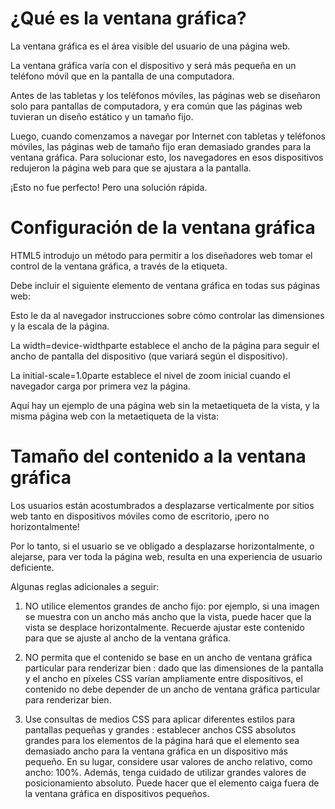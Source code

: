 # ¿Qué es la ventana gráfica?
La ventana gráfica es el área visible del usuario de una página web.

La ventana gráfica varía con el dispositivo y será más pequeña en un teléfono móvil que en la pantalla de una computadora.

Antes de las tabletas y los teléfonos móviles, las páginas web se diseñaron solo para pantallas de computadora, y era común que las páginas web tuvieran un diseño estático y un tamaño fijo.

Luego, cuando comenzamos a navegar por Internet con tabletas y teléfonos móviles, las páginas web de tamaño fijo eran demasiado grandes para la ventana gráfica. Para solucionar esto, los navegadores en esos dispositivos redujeron la página web para que se ajustara a la pantalla.

¡Esto no fue perfecto! Pero una solución rápida.

# Configuración de la ventana gráfica
HTML5 introdujo un método para permitir a los diseñadores web tomar el control de la ventana gráfica, a través de la <meta>etiqueta.

Debe incluir el siguiente <meta>elemento de ventana gráfica en todas sus páginas web:

<meta name="viewport" content="width=device-width, initial-scale=1.0">
Esto le da al navegador instrucciones sobre cómo controlar las dimensiones y la escala de la página.

La width=device-widthparte establece el ancho de la página para seguir el ancho de pantalla del dispositivo (que variará según el dispositivo).

La initial-scale=1.0parte establece el nivel de zoom inicial cuando el navegador carga por primera vez la página.

Aquí hay un ejemplo de una página web sin la metaetiqueta de la vista, y la misma página web con la metaetiqueta de la vista:

# Tamaño del contenido a la ventana gráfica
Los usuarios están acostumbrados a desplazarse verticalmente por sitios web tanto en dispositivos móviles como de escritorio, ¡pero no horizontalmente!

Por lo tanto, si el usuario se ve obligado a desplazarse horizontalmente, o alejarse, para ver toda la página web, resulta en una experiencia de usuario deficiente.

Algunas reglas adicionales a seguir:

1. NO utilice elementos grandes de ancho fijo: por ejemplo, si una imagen se muestra con un ancho más ancho que la vista, puede hacer que la vista se desplace horizontalmente. Recuerde ajustar este contenido para que se ajuste al ancho de la ventana gráfica.

2. NO permita que el contenido se base en un ancho de ventana gráfica particular para renderizar bien : dado que las dimensiones de la pantalla y el ancho en píxeles CSS varían ampliamente entre dispositivos, el contenido no debe depender de un ancho de ventana gráfica particular para renderizar bien.

3. Use consultas de medios CSS para aplicar diferentes estilos para pantallas pequeñas y grandes : establecer anchos CSS absolutos grandes para los elementos de la página hará que el elemento sea demasiado ancho para la ventana gráfica en un dispositivo más pequeño. En su lugar, considere usar valores de ancho relativo, como ancho: 100%. Además, tenga cuidado de utilizar grandes valores de posicionamiento absoluto. Puede hacer que el elemento caiga fuera de la ventana gráfica en dispositivos pequeños.


